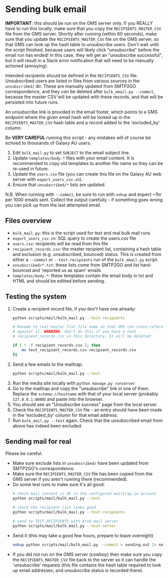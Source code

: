 # Sending bulk email

**IMPORTANT**: this should be run on the GMS server only. If you REALLY have
to run this locally, make sure that you copy the `RECIPIENTS_MASTER_CSV` file
from the GMS server. Shortly after running (within 60 seconds), make sure that
you update the `RECIPIENTS_MASTER_CSV` file on the GMS server, so that GMS can
look up the hash table to unsubscribe users. Don't wait until the script
finished, because users will likely click "unsubscribe" before the email run
has ended! In this case, they will get an "unsubscribe successful", but it will
result in a Slack error notification that will need to be manually actioned
(annoying).

Intended recipients should be defined in the `RECIPIENTS_CSV` file.
Unsubscribed users are listed in files from various sources in the
`unsubscribed/` dir. These are manually updated from SMTP2GO correspondence,
and they *can* be deleted after `bulk_email.py --commit`, because the master
CSV will be updated with these records, and that will be persisted into future
runs.

An unsubscribe link is provided in the email footer, which points to a GMS
endpoint where the given email hash will be looked up in the
`RECIPIENTS_MASTER_CSV` hash table and a record added to the
'excluded_by' column.

Be **VERY CAREFUL** running this script - any mistakes will of course be echoed
to thousands of Galaxy AU users.

1. Edit `bulk_mail.py` to set `SUBJECT` to the email subject line.
1. Update `templates/body.*` files with your email content. It is recommended
to copy old templates to another file name so they can be re-used in future.
1. Update the `users.csv` file (you can create this file on the Galaxy AU web
server with `export_users_csv.sh`).
1. Ensure that `unsubscribed/*` lists are updated.

N.B. When running with `--commit`, be sure to run with `nohup` and expect
~1hr per 1000 emails sent. Collect the output carefully - if something goes
wrong you can pick up from the last attempted email.


## Files overview

- `bulk_mail.py`: this is the script used for test and real bulk mail runs
- `export_users_csv.sh`: SQL query to create the users.csv file
- `users.csv`: recipients will be read from this file
- `recipient_records.csv`: the master recipient list, containing a hash table
and exclusion (e.g. unsubscribed, bounced) status. This is created from either
a `--commit` or `--test-recipients` run of the `bulk_email.py` script.
- `unsubscribed/*.txt`: these lists come from SMTP2GO and list hard-bounced and
'reported us as spam' emails
- `templates/body.*`: these templates contain the email body in txt and HTML
and should be editted before sending.


## Testing the system

1. Create a recipient record file, if you don't have one already:
    ```sh
    python scripts/mail/bulk_mail.py --test-recipients

    # Rename to real master list file name so that GMS can cross-reference
    # against it. WARNING: don't do this if you have a real
    # recipient_records.csv in this directory. It will be deleted!

    if [ ! -f recipient_records.csv ]; then
        mv test_recipient_records.csv recipient_records.csv
    fi
    ```
1. Send a few emails to the mailtrap:
    ```sh
    python scripts/mail/bulk_mail.py --test
    ```
1. Run the media site locally with `python manage.py runserver`
1. Go to the mailtrap and copy the "unsubscribe" link in one of them. Replace
the `schema://hostname` with that of your local server
(probably `127.0.0.1:8000`) and paste into the browser.
1. You should see an "Unsubscribe success" page from the local server.
1. Check the `RECIPIENTS_MASTER_CSV` file - an entry should have been made in
the 'excluded_by' column for that email address.
1. Run `bulk_mail.py --test` again. Check that the unsubscribed
email from above has indeed been excluded.


## Sending mail for real

Please be careful.

- Make sure exclude lists in `unsubscribed/` have been updated from SMTP2GO's correspondence.
- Make sure the `RECIPIENTS_MASTER_CSV` file has been copied from the GMS server
if you aren't running there (recommended).
- Do some test runs to make sure it's all good:
    ```sh
    # check mail content is OK in the configured mailtrap.io account
    python scripts/mail/bulk_mail.py --test

    # check the recipient list looks good
    python scripts/mail/bulk_mail.py --test-recipients

    # send to TEST_RECIPIENTS with prod mail server
    python scripts/mail/bulk_mail.py --test-server
    ```
- Send it (this may take a good few hours, prepare to leave overnight)
    ```sh
    nohup python scripts/mail/bulk_mail.py --commit > sending.out 2> sending.err &
    ```
- If you did not run on the GMS server (cowboy) then make sure you copy the
`RECIPIENTS_MASTER_CSV` file back to the server so it can handle the
'unsubscribe' requests (this file contains the hash table required to look up
email addresses, and unsubscribe status is recorded there).

